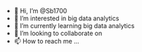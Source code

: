 - 👋 Hi, I’m @Sb1700
- 👀 I’m interested in big data analytics
- 🌱 I’m currently learning big data analytics
- 💞️ I’m looking to collaborate on 
- 📫 How to reach me ...

<!---
Sb1700/Sb1700 is a ✨ special ✨ repository because its `README.md` (this file) appears on your GitHub profile.
You can click the Preview link to take a look at your changes.
--->
